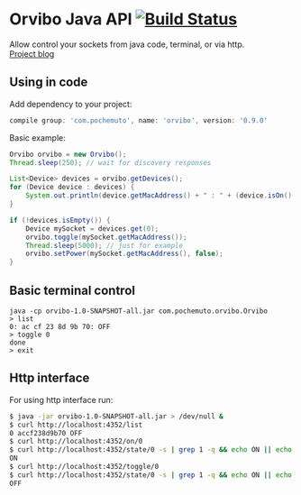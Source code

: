 Orvibo Java API [![Build Status](https://travis-ci.org/pochemuto/orvibo.svg?branch=master)](https://travis-ci.org/pochemuto/orvibo)
===============

Allow control your sockets from java code, terminal, or via http.  
[Project blog](http://pochemuto.com/2016-11-19-orvibo-java-sdk/)

Using in code
-------------

Add dependency to your project: 

```groovy
compile group: 'com.pochemuto', name: 'orvibo', version: '0.9.0'
```

Basic example:

```java
Orvibo orvibo = new Orvibo();
Thread.sleep(250); // wait for discovery responses

List<Device> devices = orvibo.getDevices();
for (Device device : devices) {
    System.out.println(device.getMacAddress() + " : " + (device.isOn() ? "ON" : "OFF"));
}

if (!devices.isEmpty()) {
    Device mySocket = devices.get(0);
    orvibo.toggle(mySocket.getMacAddress());
    Thread.sleep(5000); // just for example
    orvibo.setPower(mySocket.getMacAddress(), false);
}
```

Basic terminal control
----------------------
```
java -cp orvibo-1.0-SNAPSHOT-all.jar com.pochemuto.orvibo.Orvibo
> list
0: ac cf 23 8d 9b 70: OFF
> toggle 0
done
> exit
```

Http interface
--------------

For using http interface run:
```bash
$ java -jar orvibo-1.0-SNAPSHOT-all.jar > /dev/null &
$ curl http://localhost:4352/list
0 accf238d9b70 OFF
$ curl http://localhost:4352/on/0
$ curl http://localhost:4352/state/0 -s | grep 1 -q && echo ON || echo OFF
ON
$ curl http://localhost:4352/toggle/0
$ curl http://localhost:4352/state/0 -s | grep 1 -q && echo ON || echo OFF
OFF
```
